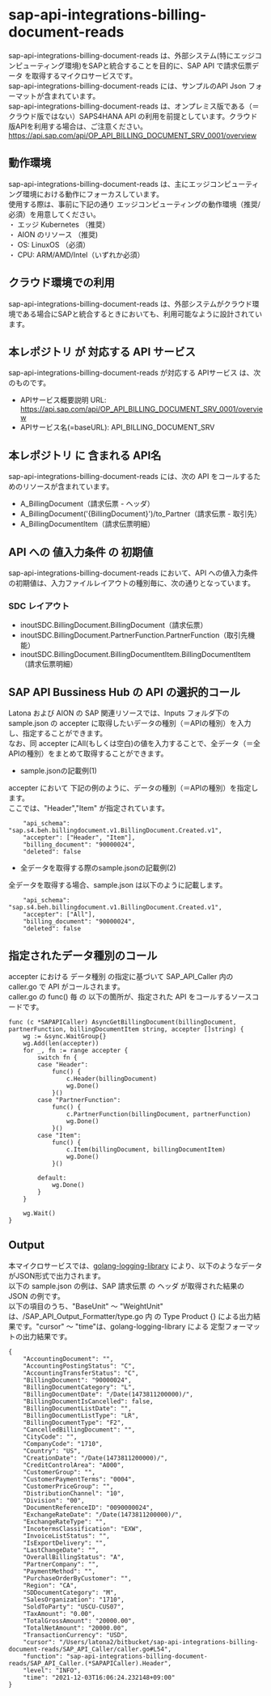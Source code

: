 # sap-api-integrations-billing-document-reads 
sap-api-integrations-billing-document-reads は、外部システム(特にエッジコンピューティング環境)をSAPと統合することを目的に、SAP API で請求伝票データ を取得するマイクロサービスです。    
sap-api-integrations-billing-document-reads には、サンプルのAPI Json フォーマットが含まれています。   
sap-api-integrations-billing-document-reads は、オンプレミス版である（＝クラウド版ではない）SAPS4HANA API の利用を前提としています。クラウド版APIを利用する場合は、ご注意ください。   
https://api.sap.com/api/OP_API_BILLING_DOCUMENT_SRV_0001/overview

## 動作環境  
sap-api-integrations-billing-document-reads は、主にエッジコンピューティング環境における動作にフォーカスしています。  
使用する際は、事前に下記の通り エッジコンピューティングの動作環境（推奨/必須）を用意してください。  
・ エッジ Kubernetes （推奨）    
・ AION のリソース （推奨)    
・ OS: LinuxOS （必須）    
・ CPU: ARM/AMD/Intel（いずれか必須）    

## クラウド環境での利用
sap-api-integrations-billing-document-reads は、外部システムがクラウド環境である場合にSAPと統合するときにおいても、利用可能なように設計されています。  

## 本レポジトリ が 対応する API サービス
sap-api-integrations-billing-document-reads が対応する APIサービス は、次のものです。

* APIサービス概要説明 URL: https://api.sap.com/api/OP_API_BILLING_DOCUMENT_SRV_0001/overview  
* APIサービス名(=baseURL): API_BILLING_DOCUMENT_SRV

## 本レポジトリ に 含まれる API名
sap-api-integrations-billing-document-reads には、次の API をコールするためのリソースが含まれています。  

* A_BillingDocument（請求伝票 - ヘッダ）
* A_BillingDocument('{BillingDocument}')/to_Partner（請求伝票 - 取引先）
* A_BillingDocumentItem（請求伝票明細）

## API への 値入力条件 の 初期値
sap-api-integrations-billing-document-reads において、API への値入力条件の初期値は、入力ファイルレイアウトの種別毎に、次の通りとなっています。  

### SDC レイアウト

* inoutSDC.BillingDocument.BillingDocument（請求伝票）
* inoutSDC.BillingDocument.PartnerFunction.PartnerFunction（取引先機能）
* inoutSDC.BillingDocument.BillingDocumentItem.BillingDocumentItem（請求伝票明細）

## SAP API Bussiness Hub の API の選択的コール

Latona および AION の SAP 関連リソースでは、Inputs フォルダ下の sample.json の accepter に取得したいデータの種別（＝APIの種別）を入力し、指定することができます。  
なお、同 accepter にAll(もしくは空白)の値を入力することで、全データ（＝全APIの種別）をまとめて取得することができます。  

* sample.jsonの記載例(1)  

accepter において 下記の例のように、データの種別（＝APIの種別）を指定します。  
ここでは、"Header","Item" が指定されています。    
  
```
	"api_schema": "sap.s4.beh.billingdocument.v1.BillingDocument.Created.v1",
	"accepter": ["Header", "Item"],	
	"billing_document": "90000024",
	"deleted": false
```
  
* 全データを取得する際のsample.jsonの記載例(2)  

全データを取得する場合、sample.json は以下のように記載します。  

```
	"api_schema": "sap.s4.beh.billingdocument.v1.BillingDocument.Created.v1",
	"accepter": ["All"],	
	"billing_document": "90000024",
	"deleted": false
```

## 指定されたデータ種別のコール

accepter における データ種別 の指定に基づいて SAP_API_Caller 内の caller.go で API がコールされます。  
caller.go の func() 毎 の 以下の箇所が、指定された API をコールするソースコードです。  

```
func (c *SAPAPICaller) AsyncGetBillingDocument(billingDocument, partnerFunction, billingDocumentItem string, accepter []string) {
	wg := &sync.WaitGroup{}
	wg.Add(len(accepter))
	for _, fn := range accepter {
		switch fn {
		case "Header":
			func() {
				c.Header(billingDocument)
				wg.Done()
			}()
		case "PartnerFunction":
			func() {
				c.PartnerFunction(billingDocument, partnerFunction)
				wg.Done()
			}()
		case "Item":
			func() {
				c.Item(billingDocument, billingDocumentItem)
				wg.Done()
			}()

		default:
			wg.Done()
		}
	}

	wg.Wait()
}
```

## Output  
本マイクロサービスでは、[golang-logging-library](https://github.com/latonaio/golang-logging-library) により、以下のようなデータがJSON形式で出力されます。  
以下の sample.json の例は、SAP 請求伝票 の ヘッダ が取得された結果の JSON の例です。  
以下の項目のうち、"BaseUnit" ～ "WeightUnit" は、/SAP_API_Output_Formatter/type.go 内 の Type Product {} による出力結果です。"cursor" ～ "time"は、golang-logging-library による 定型フォーマットの出力結果です。  

```
{
	"AccountingDocument": "",
	"AccountingPostingStatus": "C",
	"AccountingTransferStatus": "C",
	"BillingDocument": "90000024",
	"BillingDocumentCategory": "L",
	"BillingDocumentDate": "/Date(1473811200000)/",
	"BillingDocumentIsCancelled": false,
	"BillingDocumentListDate": "",
	"BillingDocumentListType": "LR",
	"BillingDocumentType": "F2",
	"CancelledBillingDocument": "",
	"CityCode": "",
	"CompanyCode": "1710",
	"Country": "US",
	"CreationDate": "/Date(1473811200000)/",
	"CreditControlArea": "A000",
	"CustomerGroup": "",
	"CustomerPaymentTerms": "0004",
	"CustomerPriceGroup": "",
	"DistributionChannel": "10",
	"Division": "00",
	"DocumentReferenceID": "0090000024",
	"ExchangeRateDate": "/Date(1473811200000)/",
	"ExchangeRateType": "",
	"IncotermsClassification": "EXW",
	"InvoiceListStatus": "",
	"IsExportDelivery": "",
	"LastChangeDate": "",
	"OverallBillingStatus": "A",
	"PartnerCompany": "",
	"PaymentMethod": "",
	"PurchaseOrderByCustomer": "",
	"Region": "CA",
	"SDDocumentCategory": "M",
	"SalesOrganization": "1710",
	"SoldToParty": "USCU-CUS07",
	"TaxAmount": "0.00",
	"TotalGrossAmount": "20000.00",
	"TotalNetAmount": "20000.00",
	"TransactionCurrency": "USD",
	"cursor": "/Users/latona2/bitbucket/sap-api-integrations-billing-document-reads/SAP_API_Caller/caller.go#L54",
	"function": "sap-api-integrations-billing-document-reads/SAP_API_Caller.(*SAPAPICaller).Header",
	"level": "INFO",
	"time": "2021-12-03T16:06:24.232148+09:00"
}
```